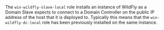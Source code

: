 The `win-wildfly-slave-local` role installs an instance of 
WildFly as a Domain Slave expects to connect to a Domain
Controller on the public IP address of the host that it
is deployed to. Typically this means that the 
`win-wildfly-dc-local` role has been previously installed on the
same instance.